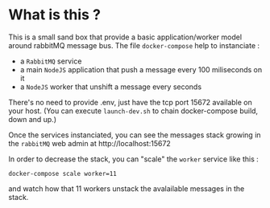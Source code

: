 # What is this ?

This is a small sand box that provide a basic application/worker model around rabbitMQ message bus. 
The file `docker-compose` help to instanciate : 
* a `RabbitMQ` service 
* a main `NodeJS` application that push a message every 100 miliseconds on it
* a `NodeJS` worker that unshift a message every seconds

There's no need to provide .env, just have the tcp port 15672 available on your host.
(You can execute `launch-dev.sh` to chain docker-compose build, down and up.)
    
Once the services instanciated, you can see the messages stack growing in the `rabbitMQ` web admin at http://localhost:15672

In order to decrease the stack, you can "scale" the `worker` service like this :

    docker-compose scale worker=11
 
and watch how that 11 workers unstack the avalailable messages in the stack.

